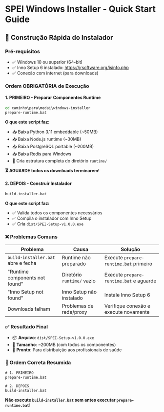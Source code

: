# SPEI Windows Installer - Quick Start Guide

## 🚀 **Construção Rápida do Instalador**

### **Pré-requisitos**
- ✅ Windows 10 ou superior (64-bit)
- ✅ Inno Setup 6 instalado: https://jrsoftware.org/isinfo.php
- ✅ Conexão com internet (para downloads)

### **Ordem OBRIGATÓRIA de Execução**

#### **1. PRIMEIRO - Preparar Componentes Runtime**
```cmd
cd caminho\para\medai\windows-installer
prepare-runtime.bat
```

**O que este script faz:**
- 📥 Baixa Python 3.11 embeddable (~50MB)
- 📥 Baixa Node.js runtime (~30MB)
- 📥 Baixa PostgreSQL portable (~200MB)
- 📥 Baixa Redis para Windows
- 📁 Cria estrutura completa do diretório `runtime/`

**⏳ AGUARDE todos os downloads terminarem!**

#### **2. DEPOIS - Construir Instalador**
```cmd
build-installer.bat
```

**O que este script faz:**
- ✅ Valida todos os componentes necessários
- ✅ Compila o instalador com Inno Setup
- ✅ Cria `dist/SPEI-Setup-v1.0.0.exe`

### **❌ Problemas Comuns**

| Problema | Causa | Solução |
|----------|-------|---------|
| `build-installer.bat` abre e fecha | Runtime não preparado | Execute `prepare-runtime.bat` primeiro |
| "Runtime components not found" | Diretório `runtime/` vazio | Execute `prepare-runtime.bat` e aguarde |
| "Inno Setup not found" | Inno Setup não instalado | Instale Inno Setup 6 |
| Downloads falham | Problemas de rede/proxy | Verifique conexão e execute novamente |

### **✅ Resultado Final**
- 📦 **Arquivo**: `dist/SPEI-Setup-v1.0.0.exe`
- 📏 **Tamanho**: ~200MB (com todos os componentes)
- 🎯 **Pronto**: Para distribuição aos profissionais de saúde

### **🔄 Ordem Correta Resumida**
```cmd
# 1. PRIMEIRO
prepare-runtime.bat

# 2. DEPOIS  
build-installer.bat
```

**Não execute `build-installer.bat` sem antes executar `prepare-runtime.bat`!**

